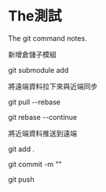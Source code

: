 # The測試

The git command notes.

新增倉儲子模組

git submodule add <url> <submodule name>

將遠端資料拉下來與近端同步

git pull --rebase

git rebase --continue

將近端資料推送到遠端

git add .

git commit -m ""

git push
